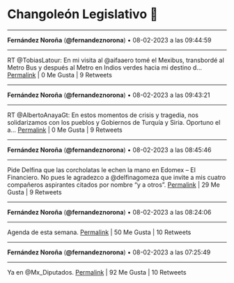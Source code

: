# Changoleón Legislativo 🙈
*****
**Fernández Noroña** (**@fernandeznorona**) • 08-02-2023 a las 09:44:59
*****
RT @TobiasLatour: En mi visita al @aifaaero tomé el Mexibus, transbordé al Metro Bus y después al Metro en Indios verdes hacia mi destino d…
[Permalink](https://twitter.com/fernandeznorona/status/1623377365463142401) | 0 Me Gusta | 9 Retweets
*****
**Fernández Noroña** (**@fernandeznorona**) • 08-02-2023 a las 09:43:21
*****
RT @AlbertoAnayaGt: En estos momentos de crisis y tragedia, nos solidarizamos con los pueblos y Gobiernos de Turquía y Siria. Oportuno el a…
[Permalink](https://twitter.com/fernandeznorona/status/1623376952819126313) | 0 Me Gusta | 9 Retweets
*****
**Fernández Noroña** (**@fernandeznorona**) • 08-02-2023 a las 08:45:46
*****
Pide Delfina que las corcholatas le echen la mano en Edomex – El Financiero. No pues le agradezco a ⁦@delfinagomeza⁩ que invite a mis cuatro compañeros aspirantes citados por nombre “y a otros”.
[Permalink](https://twitter.com/fernandeznorona/status/1623362463478517770) | 29 Me Gusta | 9 Retweets
*****
**Fernández Noroña** (**@fernandeznorona**) • 08-02-2023 a las 08:24:06
*****
Agenda de esta semana.
[Permalink](https://twitter.com/fernandeznorona/status/1623357011525046318) | 50 Me Gusta | 10 Retweets
*****
**Fernández Noroña** (**@fernandeznorona**) • 08-02-2023 a las 07:25:49
*****
Ya en @Mx_Diputados.
[Permalink](https://twitter.com/fernandeznorona/status/1623342341770674176) | 92 Me Gusta | 10 Retweets